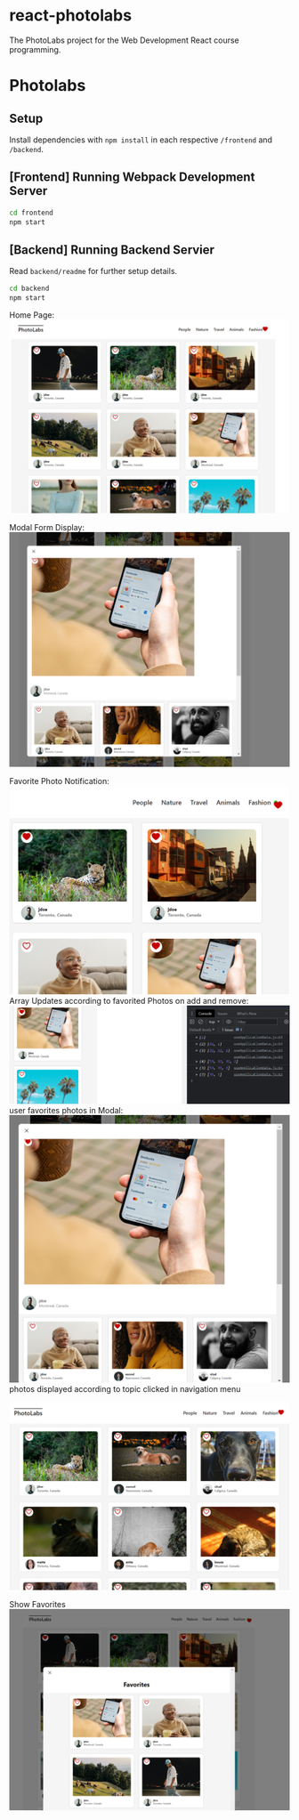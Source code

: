 # react-photolabs
The PhotoLabs project for the Web Development React course programming.

# Photolabs

## Setup

Install dependencies with `npm install` in each respective `/frontend` and `/backend`.

## [Frontend] Running Webpack Development Server

```sh
cd frontend
npm start
```

## [Backend] Running Backend Servier

Read `backend/readme` for further setup details.

```sh
cd backend
npm start
```
Home Page:
![Alt Text](https://github.com/jimmyabou/photolabs-starter/blob/main/docs/home%20page.png)

Modal Form Display:
![Alt Text](https://github.com/jimmyabou/photolabs-starter/blob/main/docs/modalForm.png?raw=true)

Favorite Photo Notification:
![Alt Text](https://github.com/jimmyabou/photolabs-starter/blob/main/docs/favorite%20several%20photos.png?raw=true)
Array Updates according to favorited Photos on add and remove:
![Alt Text](https://github.com/jimmyabou/photolabs-starter/blob/main/docs/arrayUpdateRemoveFavorite.png?raw=true)
user favorites photos in Modal:
![Alt Text](https://github.com/jimmyabou/photolabs-starter/blob/main/docs/modalFormFavoritePhoto.png?raw=true)
photos displayed according to topic clicked in navigation menu 

![Alt Text](https://github.com/jimmyabou/photolabs-starter/blob/main/docs/topic%20display.png?raw=true)

Show Favorites
![Alt Text](https://github.com/jimmyabou/photolabs-starter/blob/main/docs/FavoritesModal.png?raw=true)

